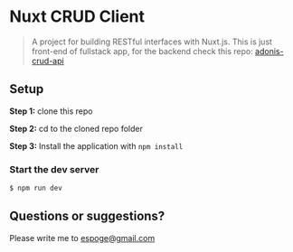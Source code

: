 # Nuxt CRUD Client

> A project for building RESTful interfaces with Nuxt.js. This is just front-end of fullstack app, for the backend check this repo: [adonis-crud-api](https://github.com/espoge/adonis-crud-api)


 

## Setup

**Step 1:** clone this repo

**Step 2:** cd to the cloned repo folder

**Step 3:** Install the application with `npm install`


### Start the dev server

```js
$ npm run dev
```

## Questions or suggestions?
Please write me to [espoge@gmail.com](espoge@gmail.com)

